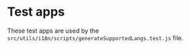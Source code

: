 # Test apps

These test apps are used by the `src/utils/i18n/scripts/generateSupportedLangs.test.js` file.
